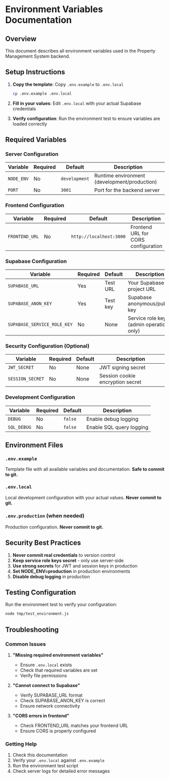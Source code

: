 # Environment Variables Documentation

## Overview
This document describes all environment variables used in the Property Management System backend.

## Setup Instructions

1. **Copy the template**: Copy `.env.example` to `.env.local`
   ```bash
   cp .env.example .env.local
   ```

2. **Fill in your values**: Edit `.env.local` with your actual Supabase credentials

3. **Verify configuration**: Run the environment test to ensure variables are loaded correctly

## Required Variables

### Server Configuration
| Variable | Required | Default | Description |
|----------|----------|---------|-------------|
| `NODE_ENV` | No | `development` | Runtime environment (development/production) |
| `PORT` | No | `3001` | Port for the backend server |

### Frontend Configuration
| Variable | Required | Default | Description |
|----------|----------|---------|-------------|
| `FRONTEND_URL` | No | `http://localhost:3000` | Frontend URL for CORS configuration |

### Supabase Configuration
| Variable | Required | Default | Description |
|----------|----------|---------|-------------|
| `SUPABASE_URL` | Yes | Test URL | Your Supabase project URL |
| `SUPABASE_ANON_KEY` | Yes | Test key | Supabase anonymous/public key |
| `SUPABASE_SERVICE_ROLE_KEY` | No | None | Service role key (admin operations only) |

### Security Configuration (Optional)
| Variable | Required | Default | Description |
|----------|----------|---------|-------------|
| `JWT_SECRET` | No | None | JWT signing secret |
| `SESSION_SECRET` | No | None | Session cookie encryption secret |

### Development Configuration
| Variable | Required | Default | Description |
|----------|----------|---------|-------------|
| `DEBUG` | No | `false` | Enable debug logging |
| `SQL_DEBUG` | No | `false` | Enable SQL query logging |

## Environment Files

### `.env.example`
Template file with all available variables and documentation. **Safe to commit to git.**

### `.env.local`
Local development configuration with your actual values. **Never commit to git.**

### `.env.production` (when needed)
Production configuration. **Never commit to git.**

## Security Best Practices

1. **Never commit real credentials** to version control
2. **Keep service role keys secret** - only use server-side
3. **Use strong secrets** for JWT and session keys in production
4. **Set NODE_ENV=production** in production environments
5. **Disable debug logging** in production

## Testing Configuration

Run the environment test to verify your configuration:
```bash
node tmp/test_environment.js
```

## Troubleshooting

### Common Issues

1. **"Missing required environment variables"**
   - Ensure `.env.local` exists
   - Check that required variables are set
   - Verify file permissions

2. **"Cannot connect to Supabase"**
   - Verify SUPABASE_URL format
   - Check SUPABASE_ANON_KEY is correct
   - Ensure network connectivity

3. **"CORS errors in frontend"**
   - Check FRONTEND_URL matches your frontend URL
   - Ensure CORS is properly configured

### Getting Help

1. Check this documentation
2. Verify your `.env.local` against `.env.example`
3. Run the environment test script
4. Check server logs for detailed error messages